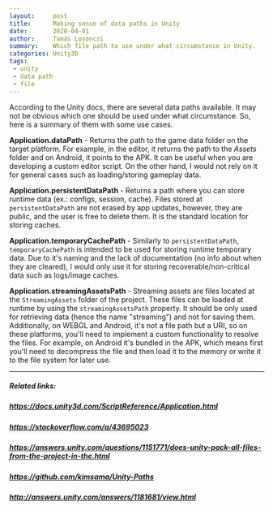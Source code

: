```yaml
---
layout:     post
title:      Making sense of data paths in Unity
date:       2020-04-01
author:     Tamás Losonczi
summary:    Which file path to use under what circumstance in Unity.
categories: Unity3D
tags:
 - unity
 - data path
 - file
---
```


According to the Unity docs, there are several data paths available. It may not be obvious which one should be used under what circumstance. So, here is a summary of them with some use cases.

__Application.dataPath__ - Returns the path to the game data folder on the target platform. For example, in the editor, it returns the path to the _Assets_ folder and on Android, it points to the APK. It can be useful when you are developing a custom editor script. On the other hand, I would not rely on it for general cases such as loading/storing gameplay data.

__Application.persistentDataPath__ - Returns a path where you can store runtime data (ex.: configs, session, cache). Files stored at `persistentDataPath` are not erased by app updates, however, they are public, and the user is free to delete them. It is the standard location for storing caches.

__Application.temporaryCachePath__ - Similarly to `persistentDataPath`, `temporaryCachePath` is intended to be used for storing runtime temporary data. Due to it's naming and the lack of documentation (no info about when they are cleared), I would only use it for storing recoverable/non-critical data such as logs/image caches.

__Application.streamingAssetsPath__ - Streaming assets are files located at the `StreamingAssets` folder of the project. These files can be loaded at runtime by using the `streamingAssetsPath` property. It should be only used for retrieving data (hence the name "streaming") and not for saving them. Additionally, on WEBGL and Android, it's not a file path but a URI, so on these platforms, you'll need to implement a custom functionality to resolve the files. For example, on Android it's bundled in the APK, which means first you'll need to decompress the file and then load it to the memory or write it to the file system for later use.

---

##### Related links: 
##### https://docs.unity3d.com/ScriptReference/Application.html
##### https://stackoverflow.com/a/43695023
##### https://answers.unity.com/questions/1151771/does-unity-pack-all-files-from-the-project-in-the.html
##### https://github.com/kimsama/Unity-Paths
##### http://answers.unity.com/answers/1181681/view.html